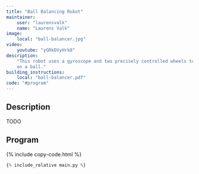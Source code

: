 ```yaml
---
title: "Ball Balancing Robot"
maintainer:
    user: "laurensvalk"
    name: "Laurens Valk"
image:
    local: "ball-balancer.jpg"
video:
    youtube: "yGRkDVyHrk8"
description:
    "This robot uses a gyroscope and two precisely controlled wheels to balance
    on a ball."
building_instructions:
    local: "ball-balancer.pdf"
code: "#program"
---
```


## Description

TODO

## Program


{% include copy-code.html %}
```python
{% include_relative main.py %}
```
